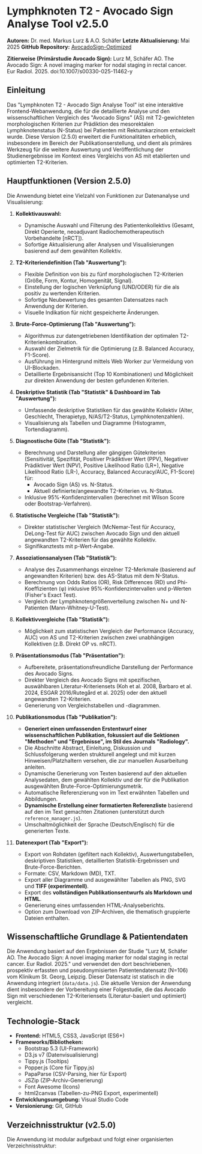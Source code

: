 # Lymphknoten T2 - Avocado Sign Analyse Tool v2.5.0

**Autoren:** Dr. med. Markus Lurz & A.O. Schäfer
**Letzte Aktualisierung:** Mai 2025
**GitHub Repository:** [AvocadoSign-Optimized](https://github.com/mlurz92/AvocadoSign-Optimized)

**Zitierweise (Primärstudie Avocado Sign):**
Lurz M, Schäfer AO. The Avocado Sign: A novel imaging marker for nodal staging in rectal cancer. Eur Radiol. 2025. doi:10.1007/s00330-025-11462-y

## Einleitung

Das "Lymphknoten T2 - Avocado Sign Analyse Tool" ist eine interaktive Frontend-Webanwendung, die für die detaillierte Analyse und den wissenschaftlichen Vergleich des "Avocado Signs" (AS) mit T2-gewichteten morphologischen Kriterien zur Prädiktion des mesorektalen Lymphknotenstatus (N-Status) bei Patienten mit Rektumkarzinom entwickelt wurde. Diese Version (2.5.0) erweitert die Funktionalitäten erheblich, insbesondere im Bereich der Publikationserstellung, und dient als primäres Werkzeug für die weitere Auswertung und Veröffentlichung der Studienergebnisse im Kontext eines Vergleichs von AS mit etablierten und optimierten T2-Kriterien.

## Hauptfunktionen (Version 2.5.0)

Die Anwendung bietet eine Vielzahl von Funktionen zur Datenanalyse und Visualisierung:

1.  **Kollektivauswahl:**
    * Dynamische Auswahl und Filterung des Patientenkollektivs (Gesamt, Direkt Operierte, neoadjuvant Radiochemotherapeutisch Vorbehandelte [nRCT]).
    * Sofortige Aktualisierung aller Analysen und Visualisierungen basierend auf dem gewählten Kollektiv.

2.  **T2-Kriteriendefinition (Tab "Auswertung"):**
    * Flexible Definition von bis zu fünf morphologischen T2-Kriterien (Größe, Form, Kontur, Homogenität, Signal).
    * Einstellung der logischen Verknüpfung (UND/ODER) für die als positiv zu wertenden Kriterien.
    * Sofortige Neubewertung des gesamten Datensatzes nach Anwendung der Kriterien.
    * Visuelle Indikation für nicht gespeicherte Änderungen.

3.  **Brute-Force-Optimierung (Tab "Auswertung"):**
    * Algorithmus zur datengetriebenen Identifikation der optimalen T2-Kriterienkombination.
    * Auswahl der Zielmetrik für die Optimierung (z.B. Balanced Accuracy, F1-Score).
    * Ausführung im Hintergrund mittels Web Worker zur Vermeidung von UI-Blockaden.
    * Detaillierte Ergebnisansicht (Top 10 Kombinationen) und Möglichkeit zur direkten Anwendung der besten gefundenen Kriterien.

4.  **Deskriptive Statistik (Tab "Statistik" & Dashboard im Tab "Auswertung"):**
    * Umfassende deskriptive Statistiken für das gewählte Kollektiv (Alter, Geschlecht, Therapietyp, N/AS/T2-Status, Lymphknotenzahlen).
    * Visualisierung als Tabellen und Diagramme (Histogramm, Tortendiagramm).

5.  **Diagnostische Güte (Tab "Statistik"):**
    * Berechnung und Darstellung aller gängigen Gütekriterien (Sensitivität, Spezifität, Positiver Prädiktiver Wert (PPV), Negativer Prädiktiver Wert (NPV), Positive Likelihood Ratio (LR+), Negative Likelihood Ratio (LR-), Accuracy, Balanced Accuracy/AUC, F1-Score) für:
        * Avocado Sign (AS) vs. N-Status.
        * Aktuell definierte/angewandte T2-Kriterien vs. N-Status.
    * Inklusive 95%-Konfidenzintervallen (berechnet mit Wilson Score oder Bootstrap-Verfahren).

6.  **Statistische Vergleiche (Tab "Statistik"):**
    * Direkter statistischer Vergleich (McNemar-Test für Accuracy, DeLong-Test für AUC) zwischen Avocado Sign und den aktuell angewandten T2-Kriterien für das gewählte Kollektiv.
    * Signifikanztests mit p-Wert-Angabe.

7.  **Assoziationsanalysen (Tab "Statistik"):**
    * Analyse des Zusammenhangs einzelner T2-Merkmale (basierend auf angewandten Kriterien) bzw. des AS-Status mit dem N-Status.
    * Berechnung von Odds Ratios (OR), Risk Differences (RD) und Phi-Koeffizienten (φ) inklusive 95%-Konfidenzintervallen und p-Werten (Fisher's Exact Test).
    * Vergleich der Lymphknotengrößenverteilung zwischen N+ und N- Patienten (Mann-Whitney-U-Test).

8.  **Kollektivvergleiche (Tab "Statistik"):**
    * Möglichkeit zum statistischen Vergleich der Performance (Accuracy, AUC) von AS und T2-Kriterien zwischen zwei unabhängigen Kollektiven (z.B. Direkt OP vs. nRCT).

9.  **Präsentationsmodus (Tab "Präsentation"):**
    * Aufbereitete, präsentationsfreundliche Darstellung der Performance des Avocado Signs.
    * Direkter Vergleich des Avocado Signs mit spezifischen, auswählbaren Literatur-Kriteriensets (Koh et al. 2008, Barbaro et al. 2024, ESGAR 2016/Rutegård et al. 2025) oder den aktuell angewandten T2-Kriterien.
    * Generierung von Vergleichstabellen und -diagrammen.

10. **Publikationsmodus (Tab "Publikation"):**
    * **Generiert einen umfassenden Erstentwurf einer wissenschaftlichen Publikation, fokussiert auf die Sektionen "Methoden" und "Ergebnisse", im Stil des Journals "Radiology".**
    * Die Abschnitte Abstract, Einleitung, Diskussion und Schlussfolgerung werden strukturell angelegt und mit kurzen Hinweisen/Platzhaltern versehen, die zur manuellen Ausarbeitung anleiten.
    * Dynamische Generierung von Texten basierend auf den aktuellen Analysedaten, dem gewählten Kollektiv und der für die Publikation ausgewählten Brute-Force-Optimierungsmetrik.
    * Automatische Referenzierung von im Text erwähnten Tabellen und Abbildungen.
    * **Dynamische Erstellung einer formatierten Referenzliste** basierend auf den im Text gemachten Zitationen (unterstützt durch `reference_manager.js`).
    * Umschaltmöglichkeit der Sprache (Deutsch/Englisch) für die generierten Texte.

11. **Datenexport (Tab "Export"):**
    * Export von Rohdaten (gefiltert nach Kollektiv), Auswertungstabellen, deskriptiven Statistiken, detaillierten Statistik-Ergebnissen und Brute-Force-Berichten.
    * Formate: CSV, Markdown (MD), TXT.
    * Export aller Diagramme und ausgewählter Tabellen als PNG, SVG und **TIFF (experimentell)**.
    * Export des **vollständigen Publikationsentwurfs als Markdown und HTML**.
    * Generierung eines umfassenden HTML-Analyseberichts.
    * Option zum Download von ZIP-Archiven, die thematisch gruppierte Dateien enthalten.

## Wissenschaftliche Grundlage & Patientendaten

Die Anwendung basiert auf den Ergebnissen der Studie "Lurz M, Schäfer AO. The Avocado Sign: A novel imaging marker for nodal staging in rectal cancer. Eur Radiol. 2025." und verwendet den dort beschriebenen, prospektiv erfassten und pseudonymisierten Patientendatensatz (N=106) vom Klinikum St. Georg, Leipzig. Dieser Datensatz ist statisch in die Anwendung integriert (`data/data.js`). Die aktuelle Version der Anwendung dient insbesondere der Vorbereitung einer Folgestudie, die das Avocado Sign mit verschiedenen T2-Kriteriensets (Literatur-basiert und optimiert) vergleicht.

## Technologie-Stack

* **Frontend:** HTML5, CSS3, JavaScript (ES6+)
* **Frameworks/Bibliotheken:**
    * Bootstrap 5.3 (UI-Framework)
    * D3.js v7 (Datenvisualisierung)
    * Tippy.js (Tooltips)
    * Popper.js (Core für Tippy.js)
    * PapaParse (CSV-Parsing, hier für Export)
    * JSZip (ZIP-Archiv-Generierung)
    * Font Awesome (Icons)
    * html2canvas (Tabellen-zu-PNG Export, experimentell)
* **Entwicklungsumgebung:** Visual Studio Code
* **Versionierung:** Git, GitHub

## Verzeichnisstruktur (v2.5.0)

Die Anwendung ist modular aufgebaut und folgt einer organisierten Verzeichnisstruktur:
